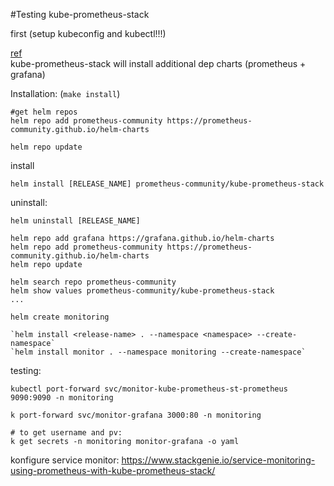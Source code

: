 #Testing kube-prometheus-stack

first (setup kubeconfig and kubectl!!!)

[ref](https://github.com/prometheus-community/helm-charts/tree/main/charts/kube-prometheus-stack)  
kube-prometheus-stack will install additional dep charts (prometheus + grafana)

Installation:  (`make install`)
```
#get helm repos
helm repo add prometheus-community https://prometheus-community.github.io/helm-charts

helm repo update
```

install
```
helm install [RELEASE_NAME] prometheus-community/kube-prometheus-stack
```

uninstall:
```
helm uninstall [RELEASE_NAME]
```

```
helm repo add grafana https://grafana.github.io/helm-charts
helm repo add prometheus-community https://prometheus-community.github.io/helm-charts
helm repo update 

helm search repo prometheus-community
helm show values prometheus-community/kube-prometheus-stack
...

helm create monitoring

`helm install <release-name> . --namespace <namespace> --create-namespace`  
`helm install monitor . --namespace monitoring --create-namespace`  
```

testing:
```
kubectl port-forward svc/monitor-kube-prometheus-st-prometheus 9090:9090 -n monitoring

k port-forward svc/monitor-grafana 3000:80 -n monitoring

# to get username and pv: 
k get secrets -n monitoring monitor-grafana -o yaml

```

konfigure service monitor: https://www.stackgenie.io/service-monitoring-using-prometheus-with-kube-prometheus-stack/